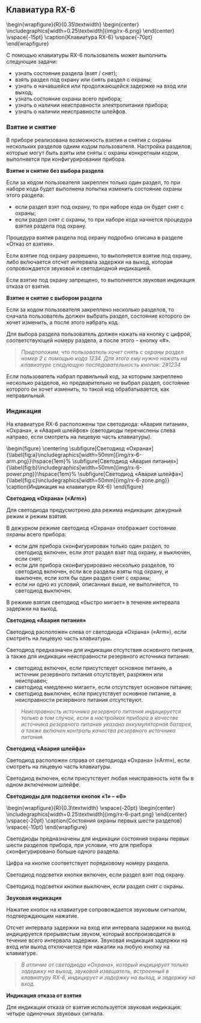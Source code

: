 ## Клавиатура RX-6

\begin{wrapfigure}{R}{0.35\textwidth}
\begin{center}
\includegraphics[width=0.25\textwidth]{img/rx-6.png}
\end{center}
\vspace{-15pt}
\caption{Клавиатура RX-6}
\vspace{-70pt}
\end{wrapfigure}

С помощью клавиатуры RX-6 пользователь может выполнить следующие задачи:

* узнать состояние раздела (взят / снят);
* взять раздел под охрану или снять раздел с охраны;
* узнать о начавшейся или продолжающейся задержке на вход или выход;
* узнать состояние охраны всего прибора;
* узнать о наличии неисправности электропитания прибора;
* узнать о наличии неисправности шлейфов.


### Взятие и снятие

В приборе реализована возможность взятия и снятия с охраны нескольких разделов одним кодом пользователя. Настройка разделов, которые могут быть взяты или сняты с охраны конкретным кодом, выполняется при конфигурировании прибора.

**Взятие и снятие без выбора раздела**

Если за кодом пользователя закреплен только один раздел, то при наборе кода будет выполнена попытка изменить состояние охраны этого раздела:

* если раздел взят под охрану, то при наборе кода он будет снят с охраны;
* если раздел снят с охраны, то при наборе кода начнется процедура взятия раздела под охрану.

Процедура взятия раздела под охрану подробно описана в разделе «Отказ от взятия».

Если взятие под охрану разрешено, то выполняется взятие под охрану, либо включается отсчет интервала задержки на выход, которая сопровождается звуковой и светодиодной индикацией.

Если взятие под охрану запрещено, то выполняется звуковая индикация отказа от взятия.

**Взятие и снятие с выбором раздела**

Если за кодом пользователя закреплено несколько разделов, то сначала пользователь должен выбрать раздел, состояние которого он хочет изменить, а после этого набрать код.

Для выбора раздела пользователь должен нажать на кнопку с цифрой, соответствующей номеру раздела, а после этого – кнопку «#».

> *Предположим, что пользователь хочет снять с охраны раздел номер 2 с помощью кода 1234. Для этого ему нужно нажать на клавиатуре следующую последовательность кнопок: 2#1234*

Если пользователь набрал правильный код, за которым закреплено несколько разделов, но предварительно не выбрал раздел, 
состояние которого он хочет изменить, то такой код обрабатывается, как неправильный.

### Индикация

На клавиатуре RX-6 расположены три светодиода: «Авария питания», «Охрана», и «Авария шлейфов» (светодиоды перечислены слева направо, если смотреть на лицевую часть клавиатуры).

\begin{figure}
\centering 
\subfigure[Светодиод «Охрана»]{\label{fig:a}\includegraphics[width=50mm]{img/rx-6-arm.png}}\hspace{1em}%
\subfigure[Светодиод «Авария питания»]{\label{fig:b}\includegraphics[width=50mm]{img/rx-6-power.png}}\hspace{1em}%
\subfigure[Светодиод «Авария шлейфа»]{\label{fig:c}\includegraphics[width=50mm]{img/rx-6-zone.png}}
\caption{Индикация на клавиатуре RX-6}
\end{figure}

**Светодиод «Охрана» («Arm»)**

Для светодиода предусмотрено два режима индикации: дежурный режим и режим взятия.

В дежурном режиме светодиод «Охрана» отображает состояние охраны всего прибора:

* если для прибора сконфигурирован только один раздел, то светодиод включен, если этот раздел взят под охрану, и выключен, если снят;
* если для прибора сконфигурировано несколько разделов, то светодиод включен, если все разделы взяты под охрану, и выключен, если хотя бы один раздел снят с охраны;
* если ни одно из условий, описанных выше, не выполняется, то светодиод выключен.

В режиме взятия светодиод «быстро мигает» в течение интервала задержки на выход.

**Светодиод «Авария питания»**

Светодиод расположен слева от светодиода «Охрана» («Arm»), если смотреть на лицевую часть клавиатуры.

Светодиод предназначен для индикации отсутствия основного питания, а также для индикации неисправности резервного источника питания:

* светодиод включен, если присутствует основное питание, а источник резервного питания отсутствует, разряжен или неисправен; 
* светодиод «медленно мигает», если отсутствует основное питание;
* светодиод выключен, если присутствует основное питание, а неисправности резервного питания отсутствуют.

> *Неисправность источника резервного питания индицируется только в том случае, если в настройках прибора в качестве источника резервного питания указана аккумуляторная батарея, а также включен контроль качества резервного источника питания.*

**Светодиод «Авария шлейфа»**

Светодиод расположен справа от светодиода «Охрана» («Arm»), если смотреть на лицевую часть клавиатуры.

Светодиод включен, если присутствует любая неисправность хотя бы в одном *включенном* шлейфе.

**Светодиоды для подсветки кнопок «1» – «6»**

\begin{wrapfigure}{R}{0.3\textwidth}
\vspace{-20pt}
\begin{center}
\includegraphics[width=0.25\textwidth]{img/rx-6-part.png}
\end{center}
\vspace{-20pt}
\caption{Состояния охраны первых шести разделов}
\vspace{-10pt}
\end{wrapfigure}

Светодиоды предназначены для индикации состояния охраны первых шести разделов прибора, при условии, что для прибора сконфигурировано больше одного раздела.

Цифра на кнопке соответствует порядковому номеру раздела.

Светодиод подсветки кнопки включен, если раздел взят под охрану.

Светодиод подсветки кнопки выключен, если раздел снят с охраны.


**Звуковая индикация**

Нажатие кнопок на клавиатуре сопровождается звуковым сигналом, подтверждающим нажатие.

Отсчет интервала задержки на вход или интервала задержки на выход индицируется прерывистым звуком, который воспроизводится в течение всего интервала задержки. Звуковая индикация задержки на вход или выход отключается при нажатии на любую кнопку на клавиатуре.

> *В отличие от светодиода «Охрана», который индицирует только задержку на выход, звуковой извещатель, встроенный в клавиатуру RX-6, индицирует и задержку на выход, и задержку на вход.*

**Индикация отказа от взятия**

Для индикации отказа от взятия используется звуковая индикация: четыре одиночных звуковых сигнала.

